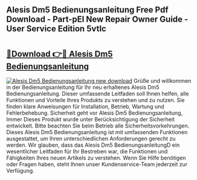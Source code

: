 ## Alesis Dm5 Bedienungsanleitung Free Pdf Download - Part-pEl New Repair Owner Guide - User Service Edition 5vtIc

# <h2><a href="http://df10cip.blite.top/?on=Alesis+Dm5+Bedienungsanleitung">🔗Download 👉🔴 Alesis Dm5 Bedienungsanleitung</a></h2>

[![Alesis Dm5 Bedienungsanleitung new download](https://i.imgur.com/lujVjoI.png)](http://df10cip.blite.top/?on=Alesis+Dm5+Bedienungsanleitung)
Grüße und willkommen in der Bedienungsanleitung für Ihr neu erhaltenes Alesis Dm5 Bedienungsanleitung. Dieser umfassende Leitfaden soll Ihnen helfen, alle Funktionen und Vorteile Ihres Produkts zu verstehen und zu nutzen. Sie finden klare Anweisungen für Installation, Betrieb, Wartung und Fehlerbehebung. Sicherheit geht vor Alesis Dm5 Bedienungsanleitung, Immer Dieses Produkt wurde unter Berücksichtigung der Sicherheit entwickelt. Bitte beachten Sie beim Betrieb alle Sicherheitsvorkehrungen. Dieses Alesis Dm5 Bedienungsanleitung ist mit umfassenden Funktionen ausgestattet, um Ihren unterschiedlichen Anforderungen gerecht zu werden. Wir glauben, dass das Alesis Dm5 BedienungsanleitungD ein wesentlicher Leitfaden für Ihr Bestreben war, die Funktionen und Fähigkeiten Ihres neuen Artikels zu verstehen. Wenn Sie Hilfe benötigen oder Fragen haben, steht Ihnen unser Kundenservice-Team jederzeit zur Verfügung.
